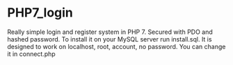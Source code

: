 # PHP7_login
Really simple login and register system in PHP 7. Secured with PDO and hashed password. To install it on your MySQL server run install.sql. It is designed to work on localhost, root, account, no password. You can change it in connect.php
